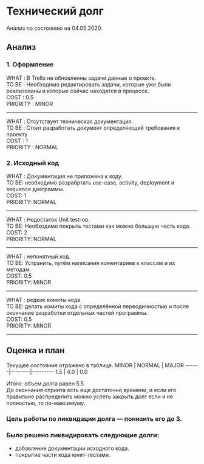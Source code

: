 # Технический долг
Анализ по состоянию на 04.05.2020.
## Анализ
### 1. Оформление
WHAT : В Trello не обновленны задачи данные о проекте.   
TO BE : Необходимо редактировать задачи, которые уже были реализованы и которые сейчас находятся в процессе.    
COST : 0.5    
PRIORITY : MINOR
***
WHAT : Отсутствует техническая документация.    
TO BE : Стоит разработать документ определяющий требования к проекту    
COST : 1     
PRIORITY : NORMAL   
### 2. Исходный код    
WHAT : Документация не приложена к коду.     
TO BE: необходимо разрабртать use-case, activity, deployment и sequence диаграммы.   
COST: 1   
PRIORITY: NORMAL
***
WHAT : Недостаток Unit test-ов.   
TO BE: Необходимо покрыть тестами как можно большую часть кода.    
COST: 2    
PRIORITY: NORMAL
***
WHAT : непонятный код.    
TO BE: Устранить, путём написания коментариев к классам и их методам.     
COST: 0.5    
PRIORITY: MINOR
***
WHAT : редкие комиты кода.    
TO BE: делать комиты кода с определённой переодичностью и после окончание разработки отдельных частей программы.     
COST: 0.5    
PRIORITY: MINOR
***
## Оценка  и план
Текущее состояние отражено в таблице.
MINOR |	NORMAL |	MAJOR 
------|--------|---------
1.5   | 4.0	   | 0.0

Итого: объем долга равен 5.5.   
До окончания спринта есть еще достаточно времени, и если его правильно распределить можно успеть закрыть долг если и не полностью, то по-максимуму.   
### Цель работы по ликвидации долга — понизить его до 3.
### Было решено ликвидировать следующие долги:
- добавление документации исходного кода.
- покрытие части кода юнит-тестами.
